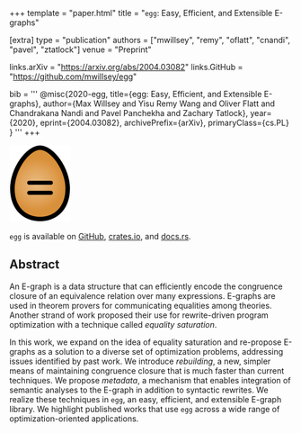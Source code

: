 +++
template = "paper.html"
title = "`egg`: Easy, Efficient, and Extensible E-graphs"

[extra]
type = "publication"
authors = ["mwillsey", "remy", "oflatt", "cnandi", "pavel", "ztatlock"]
venue = "Preprint"

links.arXiv = "https://arxiv.org/abs/2004.03082"
links.GitHub = "https://github.com/mwillsey/egg"

bib = '''
@misc{2020-egg,
    title={egg: Easy, Efficient, and Extensible E-graphs},
    author={Max Willsey and Yisu Remy Wang and Oliver Flatt and Chandrakana Nandi and Pavel Panchekha and Zachary Tatlock},
    year={2020},
    eprint={2004.03082},
    archivePrefix={arXiv},
    primaryClass={cs.PL}
}
'''
+++

<div class="right">
  <img src="egg.png" alt="egg logo"/>
</div>
  
`egg` is available on
  [GitHub](https://github.com/mwillsey/egg),
  [crates.io](https://crates.io/crates/egg),
  and [docs.rs](https://docs.rs/egg/).

## Abstract

An E-graph is a data structure that can efficiently encode the
  congruence closure of an equivalence relation over many expressions.
E-graphs are used in theorem provers for communicating
  equalities among theories.
Another strand of work proposed their use for rewrite-driven program
  optimization with a technique called _equality saturation_.

In this work, we expand on the idea of equality saturation
  and re-propose E-graphs as a solution to a diverse set of
  optimization problems, addressing issues identified by past work.
We introduce _rebuilding_, a new, simpler means of maintaining
  congruence closure that is much faster than current techniques.
We propose _metadata_, a mechanism that enables integration of
  semantic analyses to the E-graph in addition to syntactic rewrites.
We realize these techniques in `egg`, an easy, efficient, and extensible E-graph library.
We highlight published works that use `egg` across a wide range of
  optimization-oriented applications.
